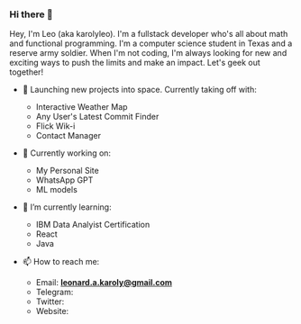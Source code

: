 ### Hi there 👋
Hey, I'm Leo (aka karolyleo). I'm a fullstack developer who's all about math and functional programming. I'm a computer science student in Texas and a reserve army soldier. When I'm not coding, I'm always looking for new and exciting ways to push the limits and make an impact. Let's geek out together!


- 🚀 Launching new projects into space. Currently taking off with:
   - Interactive Weather Map
   - Any User's Latest Commit Finder
   - Flick Wik-i
   - Contact Manager


- 🔭 Currently working on:
   - My Personal Site
   - WhatsApp GPT
   - ML models



- 🌱 I’m currently learning:
   - IBM Data Analyist Certification
   - React
   - Java


- 📫 How to reach me:
   - Email: [**leonard.a.karoly@gmail.com**](mailto:leonard.a.karoly@gmail.com)
   - Telegram:
   - Twitter:
   - Website: 
